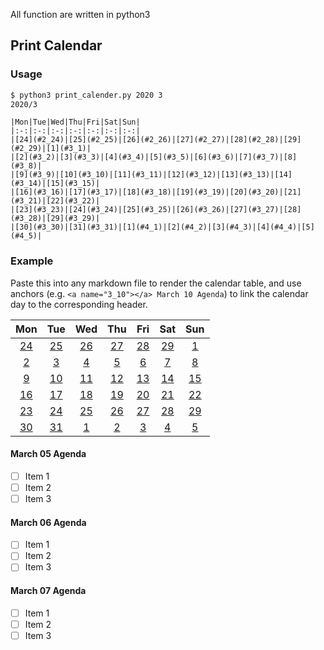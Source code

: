 All function are written in python3

## Print Calendar

### Usage

```bash
$ python3 print_calender.py 2020 3
2020/3
```
```
|Mon|Tue|Wed|Thu|Fri|Sat|Sun|
|:-:|:-:|:-:|:-:|:-:|:-:|:-:|
|[24](#2_24)|[25](#2_25)|[26](#2_26)|[27](#2_27)|[28](#2_28)|[29](#2_29)|[1](#3_1)|
|[2](#3_2)|[3](#3_3)|[4](#3_4)|[5](#3_5)|[6](#3_6)|[7](#3_7)|[8](#3_8)|
|[9](#3_9)|[10](#3_10)|[11](#3_11)|[12](#3_12)|[13](#3_13)|[14](#3_14)|[15](#3_15)|
|[16](#3_16)|[17](#3_17)|[18](#3_18)|[19](#3_19)|[20](#3_20)|[21](#3_21)|[22](#3_22)|
|[23](#3_23)|[24](#3_24)|[25](#3_25)|[26](#3_26)|[27](#3_27)|[28](#3_28)|[29](#3_29)|
|[30](#3_30)|[31](#3_31)|[1](#4_1)|[2](#4_2)|[3](#4_3)|[4](#4_4)|[5](#4_5)|
```
### Example

Paste this into any markdown file to render the calendar table, and use anchors (e.g. ```<a name="3_10"></a> March 10 Agenda```) to link the calendar day to the corresponding header.

|Mon|Tue|Wed|Thu|Fri|Sat|Sun|
|:-:|:-:|:-:|:-:|:-:|:-:|:-:|
|[24](#2_24)|[25](#2_25)|[26](#2_26)|[27](#2_27)|[28](#2_28)|[29](#2_29)|[1](#3_1)|
|[2](#3_2)|[3](#3_3)|[4](#3_4)|[5](#3_5)|[6](#3_6)|[7](#3_7)|[8](#3_8)|
|[9](#3_9)|[10](#3_10)|[11](#3_11)|[12](#3_12)|[13](#3_13)|[14](#3_14)|[15](#3_15)|
|[16](#3_16)|[17](#3_17)|[18](#3_18)|[19](#3_19)|[20](#3_20)|[21](#3_21)|[22](#3_22)|
|[23](#3_23)|[24](#3_24)|[25](#3_25)|[26](#3_26)|[27](#3_27)|[28](#3_28)|[29](#3_29)|
|[30](#3_30)|[31](#3_31)|[1](#4_1)|[2](#4_2)|[3](#4_3)|[4](#4_4)|[5](#4_5)|

#### <a name="3_5"></a> March 05 Agenda
- [ ] Item 1
- [ ] Item 2
- [ ] Item 3

#### <a name="3_6"></a> March 06 Agenda
- [ ] Item 1
- [ ] Item 2
- [ ] Item 3

#### <a name="3_7"></a> March 07 Agenda
- [ ] Item 1
- [ ] Item 2
- [ ] Item 3
